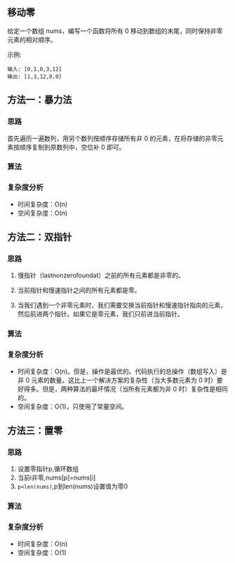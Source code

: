 ## 移动零
给定一个数组 nums，编写一个函数将所有 0 移动到数组的末尾，同时保持非零元素的相对顺序。

示例:
```
输入: [0,1,0,3,12]
输出: [1,3,12,0,0] 
```
## 方法一：暴力法
### 思路
首先遍历一遍数列，用另个数列按顺序存储所有非 0 的元素，在将存储的非零元素按顺序复制到原数列中，空位补 0 即可。
### 算法
### 复杂度分析
* 时间复杂度：O(n)
* 空间复杂度：O(n)
## 方法二：双指针
### 思路
1. 慢指针（lastnonzerofoundat）之前的所有元素都是非零的。

2. 当前指针和慢速指针之间的所有元素都是零。

3. 当我们遇到一个非零元素时，我们需要交换当前指针和慢速指针指向的元素，然后前进两个指针。如果它是零元素，我们只前进当前指针。
### 算法
### 复杂度分析

* 时间复杂度：O(n)。但是，操作是最优的。代码执行的总操作（数组写入）是非 0 元素的数量。这比上一个解决方案的复杂性（当大多数元素为 0 时）要好得多。但是，两种算法的最坏情况（当所有元素都为非 0 时）复杂性是相同的。
* 空间复杂度：O(1)，只使用了常量空间。

## 方法三：置零
### 思路
1. 设置零指针p,循环数组
2. 当前i非零,nums[p]=nums[i]
3. `p<len(nums)`,p到len(nums)设置值为零0
### 算法
### 复杂度分析
* 时间复杂度：O(n)
* 空间复杂度：O(1)
